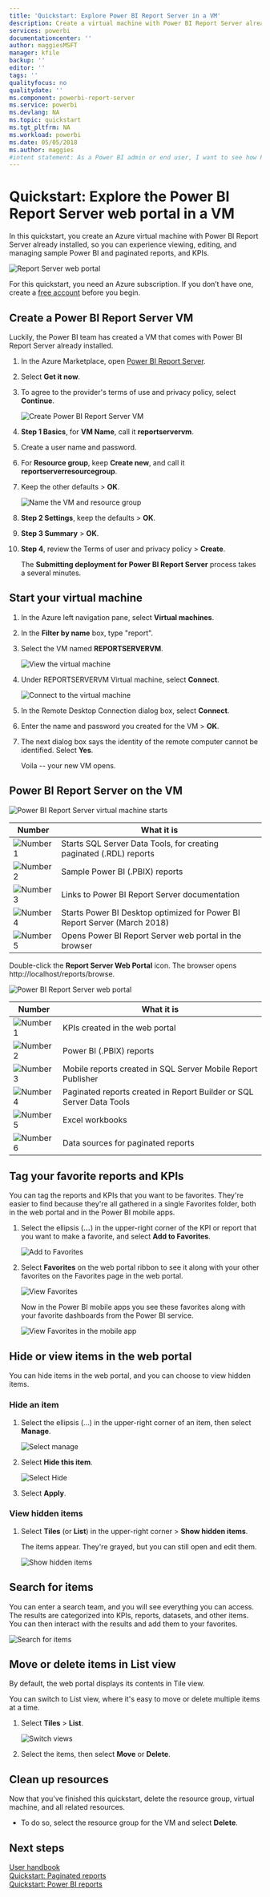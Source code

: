 ```yaml
---
title: 'Quickstart: Explore Power BI Report Server in a VM'
description: Create a virtual machine with Power BI Report Server already installed, and explore the web portal.
services: powerbi
documentationcenter: ''
author: maggiesMSFT
manager: kfile
backup: ''
editor: ''
tags: ''
qualityfocus: no
qualitydate: ''
ms.component: powerbi-report-server
ms.service: powerbi
ms.devlang: NA
ms.topic: quickstart
ms.tgt_pltfrm: NA
ms.workload: powerbi
ms.date: 05/05/2018
ms.author: maggies
#intent statement: As a Power BI admin or end user, I want to see how Power BI Report Server is structured, and where I go to manage my files.
---
```


# Quickstart: Explore the Power BI Report Server web portal in a VM
In this quickstart, you create an Azure virtual machine with Power BI Report Server already installed, so you can experience viewing, editing, and managing sample Power BI and paginated reports, and KPIs.

![Report Server web portal](media/quickstart-explore-report-server-web-portal/report-server-web-portal.png)

For this quickstart, you need an Azure subscription. If you don’t have one, create a [free account](https://azure.microsoft.com/free/?WT.mc_id=A261C142F) before you begin.

## Create a Power BI Report Server VM

Luckily, the Power BI team has created a VM that comes with Power BI Report Server already installed.

1. In the Azure Marketplace, open [Power BI Report Server](https://azuremarketplace.microsoft.com/marketplace/apps/reportingservices.technical-preview?tab=Overview).  

2. Select **Get it now**.
3. To agree to the provider's terms of use and privacy policy, select **Continue**.

    ![Create Power BI Report Server VM](media/quickstart-explore-report-server-web-portal/power-bi-report-server-virtual-machine-create.png)

4. **Step 1 Basics**, for **VM Name**, call it **reportservervm**.

5. Create a user name and password.

6. For **Resource group**, keep **Create new**, and call it **reportserverresourcegroup**.

7. Keep the other defaults > **OK**.

    ![Name the VM and resource group](media/quickstart-explore-report-server-web-portal/power-bi-report-server-create-resource-group.png)

8. **Step 2 Settings**, keep the defaults > **OK**.

9. **Step 3 Summary** > **OK**.

10. **Step 4**, review the Terms of user and privacy policy > **Create**.

    The **Submitting deployment for Power BI Report Server** process takes a several minutes.

## Start your virtual machine

1. In the Azure left navigation pane, select **Virtual machines**. 

2. In the **Filter by name** box, type "report". 

3. Select the VM named **REPORTSERVERVM**.

    ![View the virtual machine](media/quickstart-explore-report-server-web-portal/power-bi-report-server-view-virtual-machine.png)

4. Under REPORTSERVERVM Virtual machine, select **Connect**.

    ![Connect to the virtual machine](media/quickstart-explore-report-server-web-portal/power-bi-report-server-connect-to-virtual-machine.png)

5. In the Remote Desktop Connection dialog box, select **Connect**.

6. Enter the name and password you created for the VM > **OK**.

7. The next dialog box says the identity of the remote computer cannot be identified. Select **Yes**.

   Voila -- your new VM opens.

## Power BI Report Server on the VM

![Power BI Report Server virtual machine starts](media/quickstart-explore-report-server-web-portal/power-bi-report-server-start-vm-numbered.png)

|Number  |What it is  |
|---------|---------|
|![Number 1](media/quickstart-explore-report-server-web-portal/number-1.png) | Starts SQL Server Data Tools, for creating paginated (.RDL) reports |
|![Number 2](media/quickstart-explore-report-server-web-portal/number-2.png) | Sample Power BI (.PBIX) reports  |
|![Number 3](media/quickstart-explore-report-server-web-portal/number-3.png) | Links to Power BI Report Server documentation   |
|![Number 4](media/quickstart-explore-report-server-web-portal/number-4.png) | Starts Power BI Desktop optimized for Power BI Report Server (March 2018)  |
|![Number 5](media/quickstart-explore-report-server-web-portal/number-5.png) | Opens Power BI Report Server web portal in the browser   |

Double-click the **Report Server Web Portal** icon. The browser opens http://localhost/reports/browse.  

![Power BI Report Server web portal](media/quickstart-explore-report-server-web-portal/power-bi-report-server-browser-in-vm.png)

|Number  |What it is  |
|---------|---------|
|![Number 1](media/quickstart-explore-report-server-web-portal/number-1.png) | KPIs created in the web portal |
|![Number 2](media/quickstart-explore-report-server-web-portal/number-2.png) |  Power BI (.PBIX) reports  |
|![Number 3](media/quickstart-explore-report-server-web-portal/number-3.png) | Mobile reports created in SQL Server Mobile Report Publisher  |
|![Number 4](media/quickstart-explore-report-server-web-portal/number-4.png) |  Paginated reports created in Report Builder or SQL Server Data Tools  |
|![Number 5](media/quickstart-explore-report-server-web-portal/number-5.png) | Excel workbooks   | 
|![Number 6](media/quickstart-explore-report-server-web-portal/number-6.png) | Data sources for paginated reports | 


## Tag your favorite reports and KPIs
You can tag the reports and KPIs that you want to be favorites. They're easier to find because they're all gathered in a single Favorites folder, both in the web portal and in the Power BI mobile apps. 

1. Select the ellipsis (**…**) in the upper-right corner of the KPI or report that you want to make a favorite, and select **Add to Favorites**.
   
    ![Add to Favorites](media/quickstart-explore-report-server-web-portal/report-server-web-portal-favorite-ellipsis.png)
2. Select **Favorites** on the web portal ribbon to see it along with your other favorites on the Favorites page in the web portal.
   
    ![View Favorites](media/quickstart-explore-report-server-web-portal/report-server-web-portal-favorites.png)
   
    Now in the Power BI mobile apps you see these favorites along with your favorite dashboards from the Power BI service.
   
    ![View Favorites in the mobile app](media/quickstart-explore-report-server-web-portal/power-bi-iphone-faves-report-server.png)

## Hide or view items in the web portal
You can hide items in the web portal, and you can choose to view hidden items.

### Hide an item
1. Select the ellipsis (...) in the upper-right corner of an item, then select **Manage**.
   
    ![Select manage](media/quickstart-explore-report-server-web-portal/report-server-web-portal-manage-ellipsis.png)
2. Select **Hide this item**.
   
    ![Select Hide](media/quickstart-explore-report-server-web-portal/report-server-web-portal-hide-property.png)
3. Select **Apply**.

### View hidden items
1. Select **Tiles** (or **List**) in the upper-right corner > **Show hidden items**.
   
    The items appear. They're grayed, but you can still open and edit them.
   
    ![Show hidden items](media/quickstart-explore-report-server-web-portal/report-server-web-portal-show-hidden-grayed.png)

## Search for items
You can enter a search team, and you will see everything you can access. The results are categorized into KPIs, reports, datasets, and other items. You can then interact with the results and add them to your favorites.  

![Search for items](media/quickstart-explore-report-server-web-portal/report-server-web-portal-search.png)

## Move or delete items in List view
By default, the web portal displays its contents in Tile view.

You can switch to List view, where it's easy to move or delete multiple items at a time. 

1. Select **Tiles** > **List**.
   
    ![Switch views](media/quickstart-explore-report-server-web-portal/report-server-web-portal-list-view.png)
2. Select the items, then select **Move** or **Delete**.

## Clean up resources

Now that you've finished this quickstart, delete the resource group, virtual machine, and all related resources. 

- To do so, select the resource group for the VM and select **Delete**.

## Next steps
[User handbook](user-handbook-overview.md)  
[Quickstart: Paginated reports](quickstart-create-paginated-report.md)  
[Quickstart: Power BI reports](quickstart-create-powerbi-report.md)



